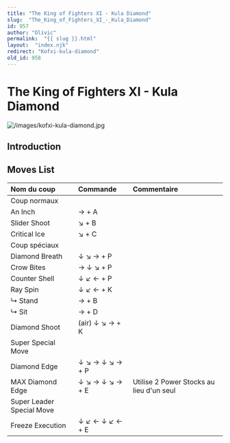 ```yaml
---
title: "The King of Fighters XI - Kula Diamond"
slug:  "The_King_of_Fighters_XI_-_Kula_Diamond"
id: 957
author: "Olivic"
permalink:  "{{ slug }}.html"
layout:  "index.njk"
redirect: "Kofxi-kula-diamond"
old_id: 958
---
```


# The King of Fighters XI - Kula Diamond

![](/images/kofxi-kula-diamond.jpg "/images/kofxi-kula-diamond.jpg")

## Introduction

## Moves List

| Nom du coup               | Commande        | Commentaire                              |
|:--------------------------|:----------------|:-----------------------------------------|
| Coup normaux              |                 |                                          |
| An Inch                   | → + A           |                                          |
| Slider Shoot              | ↘ + B           |                                          |
| Critical Ice              | ↘ + C           |                                          |
| Coup spéciaux             |                 |                                          |
| Diamond Breath            | ↓ ↘ → + P       |                                          |
| Crow Bites                | → ↓ ↘ + P       |                                          |
| Counter Shell             | ↓ ↙ ← + P       |                                          |
| Ray Spin                  | ↓ ↙ ← + K       |                                          |
| ↳ Stand                   | → + B           |                                          |
| ↳ Sit                     | → + D           |                                          |
| Diamond Shoot             | (air) ↓ ↘ → + K |                                          |
| Super Special Move        |                 |                                          |
| Diamond Edge              | ↓ ↘ → ↓ ↘ → + P |                                          |
| MAX Diamond Edge          | ↓ ↘ → ↓ ↘ → + E | Utilise 2 Power Stocks au lieu d'un seul |
| Super Leader Special Move |                 |                                          |
| Freeze Execution          | ↓ ↙ ← ↓ ↙ ← + E |                                          |
